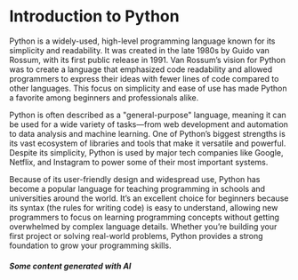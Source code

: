 # Introduction to Python

Python is a widely-used, high-level programming language known for its simplicity and readability. It was created in the late 1980s by Guido van Rossum, with its first public release in 1991. Van Rossum’s vision for Python was to create a language that emphasized code readability and allowed programmers to express their ideas with fewer lines of code compared to other languages. This focus on simplicity and ease of use has made Python a favorite among beginners and professionals alike.

Python is often described as a "general-purpose" language, meaning it can be used for a wide variety of tasks—from web development and automation to data analysis and machine learning. One of Python’s biggest strengths is its vast ecosystem of libraries and tools that make it versatile and powerful. Despite its simplicity, Python is used by major tech companies like Google, Netflix, and Instagram to power some of their most important systems.

Because of its user-friendly design and widespread use, Python has become a popular language for teaching programming in schools and universities around the world. It’s an excellent choice for beginners because its syntax (the rules for writing code) is easy to understand, allowing new programmers to focus on learning programming concepts without getting overwhelmed by complex language details. Whether you’re building your first project or solving real-world problems, Python provides a strong foundation to grow your programming skills.

##### Some content generated with AI
